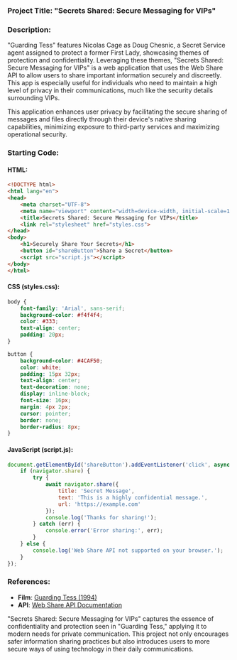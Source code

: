 ### Project Title: **"Secrets Shared: Secure Messaging for VIPs"**

### Description:
"Guarding Tess" features Nicolas Cage as Doug Chesnic, a Secret Service agent assigned to protect a former First Lady, showcasing themes of protection and confidentiality. Leveraging these themes, "Secrets Shared: Secure Messaging for VIPs" is a web application that uses the Web Share API to allow users to share important information securely and discreetly. This app is especially useful for individuals who need to maintain a high level of privacy in their communications, much like the security details surrounding VIPs.

This application enhances user privacy by facilitating the secure sharing of messages and files directly through their device's native sharing capabilities, minimizing exposure to third-party services and maximizing operational security.

### Starting Code:

#### HTML:
```html
<!DOCTYPE html>
<html lang="en">
<head>
    <meta charset="UTF-8">
    <meta name="viewport" content="width=device-width, initial-scale=1.0">
    <title>Secrets Shared: Secure Messaging for VIPs</title>
    <link rel="stylesheet" href="styles.css">
</head>
<body>
    <h1>Securely Share Your Secrets</h1>
    <button id="shareButton">Share a Secret</button>
    <script src="script.js"></script>
</body>
</html>
```

#### CSS (styles.css):
```css
body {
    font-family: 'Arial', sans-serif;
    background-color: #f4f4f4;
    color: #333;
    text-align: center;
    padding: 20px;
}

button {
    background-color: #4CAF50;
    color: white;
    padding: 15px 32px;
    text-align: center;
    text-decoration: none;
    display: inline-block;
    font-size: 16px;
    margin: 4px 2px;
    cursor: pointer;
    border: none;
    border-radius: 8px;
}
```

#### JavaScript (script.js):
```javascript
document.getElementById('shareButton').addEventListener('click', async () => {
    if (navigator.share) {
        try {
            await navigator.share({
                title: 'Secret Message',
                text: 'This is a highly confidential message.',
                url: 'https://example.com'
            });
            console.log('Thanks for sharing!');
        } catch (err) {
            console.error('Error sharing:', err);
        }
    } else {
        console.log('Web Share API not supported on your browser.');
    }
});
```

### References:
- **Film**: [Guarding Tess (1994)](https://en.wikipedia.org/wiki/Guarding_Tess)
- **API**: [Web Share API Documentation](https://developer.mozilla.org/en-US/docs/Web/API/Web_Share_API)

"Secrets Shared: Secure Messaging for VIPs" captures the essence of confidentiality and protection seen in "Guarding Tess," applying it to modern needs for private communication. This project not only encourages safer information sharing practices but also introduces users to more secure ways of using technology in their daily communications.